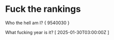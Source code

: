 # Fuck the rankings

Who the hell am I?
{ 9540030 }

What fucking year is it?
[ 2025-01-30T03:00:00Z ]
